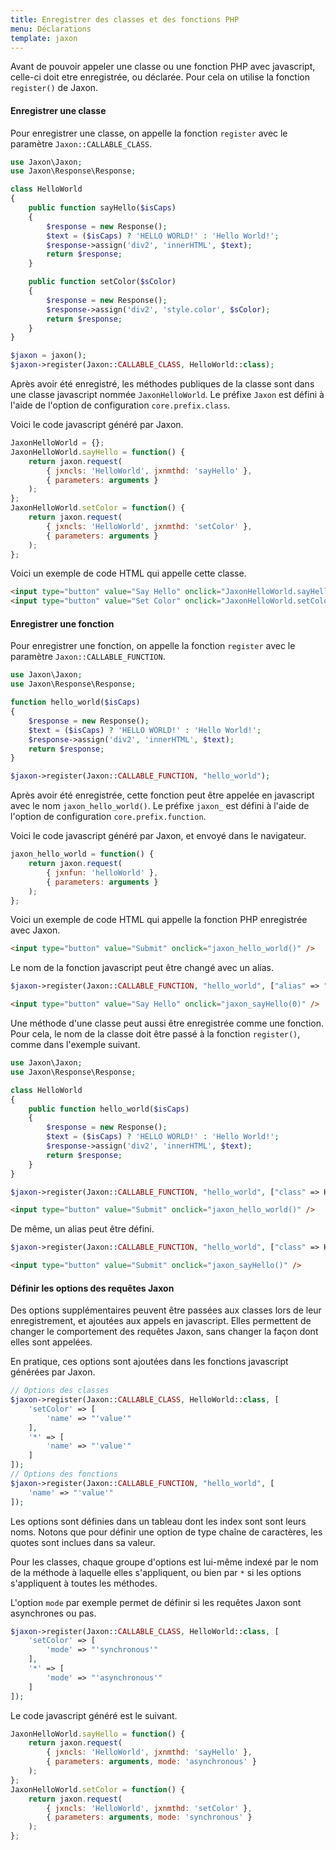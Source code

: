 ```yaml
---
title: Enregistrer des classes et des fonctions PHP
menu: Déclarations
template: jaxon
---
```


Avant de pouvoir appeler une classe ou une fonction PHP avec javascript, celle-ci doit etre enregistrée, ou déclarée.
Pour cela on utilise la fonction `register()` de Jaxon.

#### Enregistrer une classe

Pour enregistrer une classe, on appelle la fonction `register` avec le paramètre `Jaxon::CALLABLE_CLASS`.

```php
use Jaxon\Jaxon;
use Jaxon\Response\Response;

class HelloWorld
{
    public function sayHello($isCaps)
    {
        $response = new Response();
        $text = ($isCaps) ? 'HELLO WORLD!' : 'Hello World!';
        $response->assign('div2', 'innerHTML', $text);
        return $response;
    }

    public function setColor($sColor)
    {
        $response = new Response();
        $response->assign('div2', 'style.color', $sColor);
        return $response;
    }
}
```

```php
$jaxon = jaxon();
$jaxon->register(Jaxon::CALLABLE_CLASS, HelloWorld::class);
```

Après avoir été enregistré, les méthodes publiques de la classe sont dans une classe javascript nommée `JaxonHelloWorld`.
Le préfixe `Jaxon` est défini à l'aide de l'option de configuration `core.prefix.class`.

Voici le code javascript généré par Jaxon.

```javascript
JaxonHelloWorld = {};
JaxonHelloWorld.sayHello = function() {
    return jaxon.request(
        { jxncls: 'HelloWorld', jxnmthd: 'sayHello' },
        { parameters: arguments }
    );
};
JaxonHelloWorld.setColor = function() {
    return jaxon.request(
        { jxncls: 'HelloWorld', jxnmthd: 'setColor' },
        { parameters: arguments }
    );
};
```

Voici un exemple de code HTML qui appelle cette classe.

```html
<input type="button" value="Say Hello" onclick="JaxonHelloWorld.sayHello(0)" />
<input type="button" value="Set Color" onclick="JaxonHelloWorld.setColor('red')" />
```

#### Enregistrer une fonction

Pour enregistrer une fonction, on appelle la fonction `register` avec le paramètre `Jaxon::CALLABLE_FUNCTION`.

```php
use Jaxon\Jaxon;
use Jaxon\Response\Response;

function hello_world($isCaps)
{
    $response = new Response();
    $text = ($isCaps) ? 'HELLO WORLD!' : 'Hello World!';
    $response->assign('div2', 'innerHTML', $text);
    return $response;
}

$jaxon->register(Jaxon::CALLABLE_FUNCTION, "hello_world");
```

Après avoir été enregistrée, cette fonction peut être appelée en javascript avec le nom `jaxon_hello_world()`.
Le préfixe `jaxon_` est défini à l'aide de l'option de configuration `core.prefix.function`.

Voici le code javascript généré par Jaxon, et envoyé dans le navigateur.

```js
jaxon_hello_world = function() {
    return jaxon.request(
        { jxnfun: 'helloWorld' },
        { parameters: arguments }
    );
};
```

Voici un exemple de code HTML qui appelle la fonction PHP enregistrée avec Jaxon.

```html
<input type="button" value="Submit" onclick="jaxon_hello_world()" />
```

Le nom de la fonction javascript peut être changé avec un alias.

```php
$jaxon->register(Jaxon::CALLABLE_FUNCTION, "hello_world", ["alias" => "sayHello"]);
```

```html
<input type="button" value="Say Hello" onclick="jaxon_sayHello(0)" />
```

Une méthode d'une classe peut aussi être enregistrée comme une fonction.
Pour cela, le nom de la classe doit être passé à la fonction `register()`, comme dans l'exemple suivant.

```php
use Jaxon\Jaxon;
use Jaxon\Response\Response;

class HelloWorld
{
    public function hello_world($isCaps)
    {
        $response = new Response();
        $text = ($isCaps) ? 'HELLO WORLD!' : 'Hello World!';
        $response->assign('div2', 'innerHTML', $text);
        return $response;
    }
}

$jaxon->register(Jaxon::CALLABLE_FUNCTION, "hello_world", ["class" => HelloWorld::class]);
```

```html
<input type="button" value="Submit" onclick="jaxon_hello_world()" />
```

De même, un alias peut être défini.

```php
$jaxon->register(Jaxon::CALLABLE_FUNCTION, "hello_world", ["class" => HelloWorld::class, "alias" => "sayHello"]);
```

```html
<input type="button" value="Submit" onclick="jaxon_sayHello()" />
```

#### Définir les options des requêtes Jaxon

Des options supplémentaires peuvent être passées aux classes lors de leur enregistrement, et ajoutées aux appels en javascript.
Elles permettent de changer le comportement des requêtes Jaxon, sans changer la façon dont elles sont appelées.

En pratique, ces options sont ajoutées dans les fonctions javascript générées par Jaxon.

```php
// Options des classes
$jaxon->register(Jaxon::CALLABLE_CLASS, HelloWorld::class, [
    'setColor' => [
        'name' => "'value'"
    ],
    '*' => [
        'name' => "'value'"
    ]
]);
// Options des fonctions
$jaxon->register(Jaxon::CALLABLE_FUNCTION, "hello_world", [
    'name' => "'value'"
]);
```

Les options sont définies dans un tableau dont les index sont sont leurs noms.
Notons que pour définir une option de type chaîne de caractères, les quotes sont inclues dans sa valeur.

Pour les classes, chaque groupe d'options est lui-même indexé par le nom de la méthode à laquelle elles s'appliquent, ou bien par `*` si les options s'appliquent à toutes les méthodes.

L'option `mode` par exemple permet de définir si les requêtes Jaxon sont asynchrones ou pas.

```php
$jaxon->register(Jaxon::CALLABLE_CLASS, HelloWorld::class, [
    'setColor' => [
        'mode' => "'synchronous'"
    ],
    '*' => [
        'mode' => "'asynchronous'"
    ]
]);
```

Le code javascript généré est le suivant.

```js
JaxonHelloWorld.sayHello = function() {
    return jaxon.request(
        { jxncls: 'HelloWorld', jxnmthd: 'sayHello' },
        { parameters: arguments, mode: 'asynchronous' }
    );
};
JaxonHelloWorld.setColor = function() {
    return jaxon.request(
        { jxncls: 'HelloWorld', jxnmthd: 'setColor' },
        { parameters: arguments, mode: 'synchronous' }
    );
};
```
